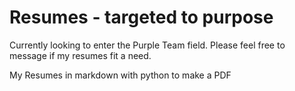 # Resumes - targeted to purpose

Currently looking to enter the Purple Team field. Please feel free to message if my resumes fit a need.

My Resumes in markdown with python to make a PDF

